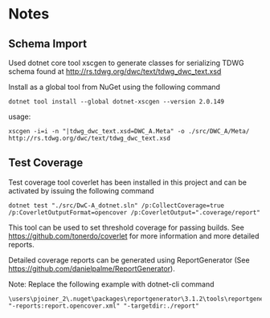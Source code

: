# Notes

## Schema Import

Used dotnet core tool xscgen to generate classes for serializing TDWG schema found at
http://rs.tdwg.org/dwc/text/tdwg_dwc_text.xsd

Install as a global tool from NuGet using the following command
```
dotnet tool install --global dotnet-xscgen --version 2.0.149
```
usage:
```
xscgen -i=i -n "|tdwg_dwc_text.xsd=DWC_A.Meta" -o ./src/DWC_A/Meta/ http://rs.tdwg.org/dwc/text/tdwg_dwc_text.xsd
```

## Test Coverage

Test coverage tool coverlet has been installed in this project and can be activated by issuing the following command
```
dotnet test "./src/DwC-A_dotnet.sln" /p:CollectCoverage=true /p:CoverletOutputFormat=opencover /p:CoverletOutput=".coverage/report"
```
This tool can be used to set threshold coverage for passing builds.  See https://github.com/tonerdo/coverlet for more information and more detailed reports.

Detailed coverage reports can be generated using ReportGenerator (See https://github.com/danielpalme/ReportGenerator).

Note: Replace the following example with dotnet-cli command
```
\users\pjoiner_2\.nuget\packages\reportgenerator\3.1.2\tools\reportgenerator.exe "-reports:report.opencover.xml" "-targetdir:./report"
```
